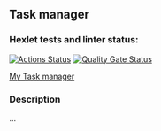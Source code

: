 ## Task manager
### Hexlet tests and linter status:
[![Actions Status](https://github.com/kamusia/python-project-52/actions/workflows/hexlet-check.yml/badge.svg)](https://github.com/kamusia/python-project-52/actions)
[![Quality Gate Status](https://sonarcloud.io/api/project_badges/measure?project=kamusia_python-project-83&metric=alert_status)](https://sonarcloud.io/summary/new_code?id=kamusia_python-project-83)

[My Task manager](https://python-project-52-7f2y.onrender.com)

### Description
...
